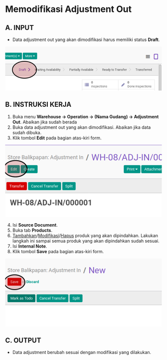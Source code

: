 # Memodifikasi Adjustment Out

## A. INPUT

* Data adjustment out yang akan dimodifikasi harus memiliki status **Draft**.

![](../../img/adjustment-out/status-draft.png)

## B. INSTRUKSI KERJA

1. Buka menu **Warehouse -> Operation -> (Nama Gudang) -> Adjustment Out**. Abaikan jika sudah berada
2. Buka data adjustment out yang akan dimodifikasi. Abaikan jika data sudah dibuka.
3. Klik tombol **Edit** pada bagian atas-kiri form.

![](../../img/adjustment-out/tombol-edit.png)

4. Isi **Source Document**.
5. Buka tab **Products**.
6. <a name="l6">[Tambahkan](./produk-tambah.md)/[Modifikasi](./produk-modifikasi.md)/[Hapus](./produk-hapus.md)</a> produk yang akan dipindahkan. Lakukan langkah ini sampai semua produk yang akan dipindahkan sudah sesuai.
7. Isi **Internal Note**.
8. Klik tombol **Save** pada bagian atas-kiri form.

![](../../img/adjustment-out/tombol-simpan.png)

## C. OUTPUT

* Data adjustment berubah sesuai dengan modifikasi yang dilakukan.
